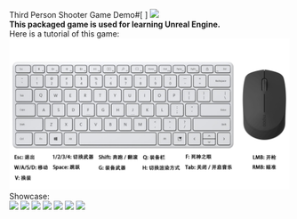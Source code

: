 Third Person Shooter Game Demo#[ ]
![](https://github.com/Unicodern/MyTPShooterGameTest/blob/master/showcase.gif)<br>
**This packaged game is used for learning Unreal Engine.**<br>
Here is a tutorial of this game:<br>
![tutorial.png](tutorial.png "tutorial")<br>
Showcase:<br>
![](showcase_screenshot_1.png)
![](showcase_screenshot_2.png)
![](showcase_screenshot_3.png)
![](showcase_screenshot_4.png)
![](showcase_screenshot_5.png)
![](showcase_screenshot_6.png)
![](showcase_screenshot_7.png)

